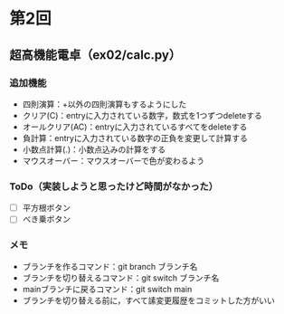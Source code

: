 # 第2回
## 超高機能電卓（ex02/calc.py）
### 追加機能
- 四則演算：+以外の四則演算もするようにした
- クリア(C)：entryに入力されている数字，数式を1つずつdeleteする
- オールクリア(AC)：entryに入力されているすべてをdeleteする
- 負計算：entryに入力されている数字の正負を変更して計算する
- 小数点計算(.)：小数点込みの計算をする
- マウスオーバー：マウスオーバーで色が変わるよう
### ToDo（実装しようと思ったけど時間がなかった）
- [ ] 平方根ボタン
- [ ] べき乗ボタン
### メモ
- ブランチを作るコマンド：git branch ブランチ名
- ブランチを切り替えるコマンド：git switch ブランチ名
- mainブランチに戻るコマンド：git switch main
- ブランチを切り替える前に，すべて䛾変更履歴をコミットした方がいい